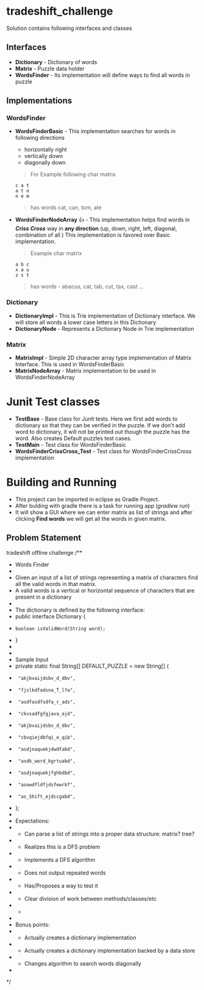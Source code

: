 # tradeshift_challenge

Solution contains following interfaces and classes
## Interfaces
* **Dictionary** - Dictionary of words
* **Matrix** - Puzzle data holder
* **WordsFinder** - Its implementation will define ways to find all words in puzzle

## Implementations
### WordsFinder
* **WordsFinderBasic** - This implementation searches for words in following directions
    - horizontally right
    - vertically down
    - diagonally down
    > For Example following char matrix
    ```
    c a t 
    a t o 
    n e m
    ``` 
    > has words cat, can, tom, ate

* **WordsFinderNodeArray** :+1: - This implementation helps find words in _**Criss Cross**_ way in **any direction** (up, down, right, left, diagonal, combination of all ) This implementation is favored over Basic implementation.
    > Example char matrix
    ```
    a b c 
    x a u
    z s t
    ```
    > has words - abacus, cat, tab, cut, tax, cast ...

### Dictionary
* **DictionaryImpl** - This is Trie implementation of Dictionary interface. We will store all words a lower case letters in this Dictionary
* **DictionaryNode** - Represents a Dictionary Node in Trie implementation

### Matrix
* **MatrixImpl** - Simple 2D character array type implementation of Matrix Interface. This is used in WordsFinderBasic
* **MatrixNodeArray** - Matrix implementation to be used in WordsFinderNodeArray

# Junit Test classes
* **TestBase** - Base class for Junit tests. Here we first add words to dictionary so that they can be verified in the puzzle. If we don't add word to dictionary, it will not be printed out though the puzzle has the word. Also creates Default puzzles test cases.
* **TestMain** - Test class for WordsFinderBasic
* **WordsFinderCrissCross_Test** - Test class for WordsFinderCrissCross implementation

# Building and Running
* This project can be imported in eclipse as Gradle Project.
* After bulding with gradle there is a task for running app (_gradlew run_)
* It will show a GUI where we can enter matrix as list of strings and after clicking **Find words** we will get all the words in given matrix.

## Problem Statement
tradeshift offline challenge
/**
 *  Words Finder
 * 
 *  Given an input of a list of strings representing a matrix of characters find all the valid words in that matrix.
 *  A valid words is a vertical or horizontal sequence of characters that are present in a dictionary  
 *  
 *  The dictionary is defined by the following interface:
 *  public interface Dictionary {
 * 	   boolean isValidWord(String word);
 *  }
 *  
 *  
 *  Sample Input
 *  private static final String[] DEFAULT_PUZZLE = new String[] {
 *   	"akjbvaijdsbv_d_dbv",
 *   	"fjslkdfadsna_T_lfa",
 *      "asdfasdfsdfa_r_ads",
 *      "ckvsadfgfgjava_ajd",
 *      "akjbvaijdsbv_d_dbv",
 *      "cbvqiejdbfqi_e_qib",
 *      "asdjnaquekjdwdfabd",
 *      "asdk_word_kgrtuabd",
 *      "asdjnaquekjfghbdbd",
 *      "asewdfldfjdsfewrkf",
 *      "as_Shift_ejdccgabd",
 *   };
 *  
 *  Expectations:
 *   * Can parse a list of strings into a proper data structure: matrix? tree?
 *   * Realizes this is a DFS problem
 *   * Implements a DFS algorithm
 *   * Does not output repeated words
 *   * Has/Proposes a way to test it
 *   * Clear division of work between methods/classes/etc
 *   * 
 *   
 *  Bonus points:
 *   * Actually creates a dictionary implementation
 *   * Actually creates a dictionary implementation backed by a data store
 *   * Changes algorithm to search words diagonally 
 *   
 */
